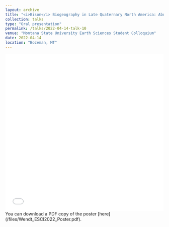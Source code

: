 ```yaml
---
layout: archive
title: "<i>Bison</i> Biogeography in Late Quaternary North America: Abundance, Distribution, and Climate"
collection: talks
type: "Oral presentation"
permalink: /talks/2022-04-14-talk-10
venue: "Montana State University Earth Sciences Student Colloquium"
date: 2022-04-14
location: "Bozeman, MT"
---
```


<iframe src="/files/Wendt_ESCI2022_Poster.pdf" width="100%" height="500" frameborder="no" border="0" marginwidth="0" marginheight="0"></iframe>
You can download a PDF copy of the poster [here](/files/Wendt_ESCI2022_Poster.pdf).
